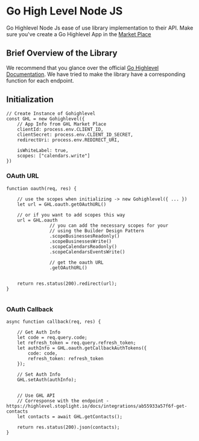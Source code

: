 # Go High Level Node JS
Go Highlevel Node Js ease of use library implementation to their API. Make sure you've create a Go Highlevel App in the <a href="https://marketplace.gohighlevel.com/" target="_blank">Market Place</a>

## Brief Overview of the Library
We recommend that you glance over the official <a href="https://highlevel.stoplight.io/docs/integrations/0443d7d1a4bd0-overview" target="_blank">Go Highlevel Documentation</a>. We have tried to make the library have a corresponding function for each endpoint.


## Initialization
```
// Create Instance of Gohighlevel
const GHL = new Gohighlevel({
    // App Info from GHL Market Place
    clientId: process.env.CLIENT_ID,
    clientSecret: process.env.CLIENT_ID_SECRET,
    redirectUri: process.env.REDIRECT_URI,
    
    isWhiteLabel: true,
    scopes: ["calendars.write"]
})
```



### OAuth URL
```
function oauth(req, res) {

    // use the scopes when initializing -> new Gohighlevel({ ... })
    let url = GHL.oauth.getOAuthURL()
    
    // or if you want to add scopes this way
    url = GHL.oauth
                // you can add the necessary scopes for your 
                // using the Builder Design Pattern
                .scopeBusinessesReadonly()
                .scopeBusinessesWrite()
                .scopeCalendarsReadonly()
                .scopeCalendarsEventsWrite()

                // get the oauth URL
                .getOAuthURL()
    

    return res.status(200).redirect(url);
}


```
### OAuth Callback
```
async function callback(req, res) {
    
    // Get Auth Info
    let code = req.query.code;
    let refresh_token = req.query.refresh_token;
    let authInfo = GHL.oauth.getCallbackAuthTokens({
        code: code,
        refresh_token: refresh_token
    });

    // Set Auth Info
    GHL.setAuth(authInfo);


    // Use GHL API
    // Corresponse with the endpoint - https://highlevel.stoplight.io/docs/integrations/ab55933a57f6f-get-contacts
    let contacts = await GHL.getContacts();

    return res.status(200).json(contacts);
}
```

